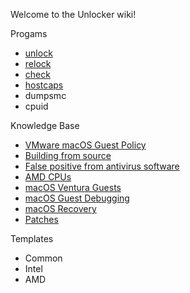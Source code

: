 Welcome to the Unlocker wiki!

Progams

* [unlock](https://github.com/DrDonk/unlocker/wiki/unlock) 
* [relock](https://github.com/DrDonk/unlocker/wiki/relock) 
* [check](https://github.com/DrDonk/unlocker/wiki/check) 
* [hostcaps](https://github.com/DrDonk/unlocker/wiki/hostcaps)
* dumpsmc
* cpuid

Knowledge Base

* [VMware macOS Guest Policy](https://github.com/DrDonk/unlocker/wiki/VMware-macOS-Guest-Policy)
* [Building from source](https://github.com/DrDonk/unlocker/wiki/Building-from-source)
* [False positive from antivirus software](https://github.com/DrDonk/unlocker/wiki/False-positive-from-antivirus-software)
* [AMD CPUs](https://github.com/DrDonk/unlocker/wiki/AMD-CPUs)
* [macOS Ventura Guests](https://github.com/DrDonk/unlocker/wiki/macOS-Ventura-Guests)
* [macOS Guest Debugging](https://github.com/DrDonk/unlocker/wiki/Debugging-macOS-Guests)
* [macOS Recovery](https://github.com/DrDonk/unlocker/wiki/Create-a-bootable-macOS-Recovery-virtual-disk)
* [Patches](https://github.com/DrDonk/unlocker/wiki/Patches)

Templates
* Common
* Intel
* AMD

